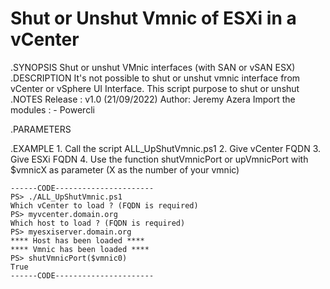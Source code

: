# Shut or Unshut Vmnic of ESXi in a vCenter
.SYNOPSIS
    Shut or unshut VMnic interfaces (with SAN or vSAN ESX)
.DESCRIPTION
    It's not possible to shut or unshut vmnic interface from vCenter or vSphere UI Interface. 
    This script purpose to shut or unshut
.NOTES
    Release : v1.0 (21/09/2022)
    Author:  Jeremy Azera 
    Import the modules :
        - Powercli

.PARAMETERS

.EXAMPLE
    1. Call the script ALL_UpShutVmnic.ps1
    2. Give vCenter FQDN
    3. Give ESXi FQDN
    4. Use the function shutVmnicPort or upVmnicPort with $vmnicX as parameter (X as the number of your vmnic)

    ------CODE----------------------
    PS> ./ALL_UpShutVmnic.ps1 
    Which vCenter to load ? (FQDN is required) 
    PS> myvcenter.domain.org
    Which host to load ? (FQDN is required) 
    PS> myesxiserver.domain.org
    **** Host has been loaded ****
    **** Vmnic has been loaded ****
    PS> shutVmnicPort($vmnic0)
    True
    ------CODE----------------------
